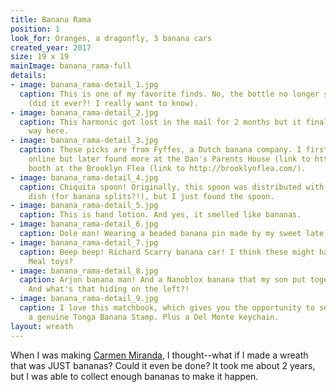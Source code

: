 ```yaml
---
title: Banana Rama
position: 1
look_for: Oranges, a dragonfly, 3 banana cars
created_year: 2017
size: 19 x 19
mainImage: banana_rama-full
details:
- image: banana_rama-detail_1.jpg
  caption: This is one of my favorite finds. No, the bottle no longer smells banana-y
    (did it ever?! I really want to know).
- image: banana_rama-detail_2.jpg
  caption: This harmonic got lost in the mail for 2 months but it finally made its
    way here.
- image: banana_rama-detail_3.jpg
  caption: These picks are from Fyffes, a Dutch banana company. I first found them
    online but later found more at the Dan's Parents House (link to https://dansparentshouse.com/)
    booth at the Brooklyn Flea (link to http://brooklynflea.com/).
- image: banana_rama-detail_4.jpg
  caption: Chiquita spoon! Originally, this spoon was distributed with a matching
    dish (for banana splits?!), but I just found the spoon.
- image: banana_rama-detail_5.jpg
  caption: This is hand lotion. And yes, it smelled like bananas.
- image: banana_rama-detail_6.jpg
  caption: Dole man! Wearing a beaded banana pin made by my sweet late Aunt Becky.
- image: banana_rama-detail_7.jpg
  caption: Beep beep! Richard Scarry banana car! I think these might have been Happy
    Meal toys?
- image: banana_rama-detail_8.jpg
  caption: Arjon banana man! And a Nanoblox banana that my son put together for me.
    And what's that hiding on the left?!
- image: banana_rama-detail_9.jpg
  caption: I love this matchbook, which gives you the opportunity to send away for
    a genuine Tonga Banana Stamp. Plus a Del Monte keychain.
layout: wreath
---
```


When I was making [Carmen Miranda](../carmen-miranda), I thought--what if I made a wreath that was JUST bananas? Could it even be done? It took me about 2 years, but I was able to collect enough bananas to make it happen.
